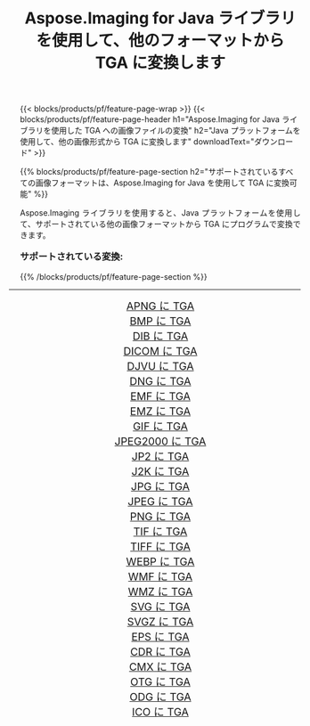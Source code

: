 ﻿---
title: Aspose.Imaging for Java ライブラリを使用して、他のフォーマットから TGA に変換します 
weight: 3920
url: /ja/java/conversion/to/tga/ 
lang: ja
langdirlevel: 2
locales: zh-hans,ja,it,ru,de,es,fr,nl,id,lt,pl,pt,vi,tr,ko,zh-hant,ar,hi,th,sv,cs,uk,he
description: Aspose.Imaging を使用すると、Java を使用して他のフォーマットから TGA に変換できます。
---

{{< blocks/products/pf/feature-page-wrap >}}
{{< blocks/products/pf/feature-page-header h1="Aspose.Imaging for Java ライブラリを使用した TGA への画像ファイルの変換" h2="Java プラットフォームを使用して、他の画像形式から TGA に変換します" downloadText="ダウンロード" >}}


{{% blocks/products/pf/feature-page-section  h2="サポートされているすべての画像フォーマットは、Aspose.Imaging for Java を使用して TGA に変換可能" %}}
<p align=justify>Aspose.Imaging ライブラリを使用すると、Java プラットフォームを使用して、サポートされている他の画像フォーマットから TGA にプログラムで変換できます。</p>
<h3 style="margin-top:16px;">
サポートされている変換:
</h3>
{{% /blocks/products/pf/feature-page-section %}}
<div class="container-fluid productfamilypage bg-gray">
    <div class="convertypes bg-gray agp-content section">
        <div class="container">
		<hr style="margin-left:-20px;"/>
		<div class="row other-converters" style="gap: 10px;font-size: 19px;text-align:center;">
		    <div class='col-md-3 other-converter remove-lp remove-rp'><a href="/imaging/ja/java/conversion/apng-to-tga/" style="padding:15px;">APNG に TGA</a></div>
<div class='col-md-3 other-converter remove-lp remove-rp'><a href="/imaging/ja/java/conversion/bmp-to-tga/" style="padding:15px;">BMP に TGA</a></div>
<div class='col-md-3 other-converter remove-lp remove-rp'><a href="/imaging/ja/java/conversion/dib-to-tga/" style="padding:15px;">DIB に TGA</a></div>
<div class='col-md-3 other-converter remove-lp remove-rp'><a href="/imaging/ja/java/conversion/dicom-to-tga/" style="padding:15px;">DICOM に TGA</a></div>
<div class='col-md-3 other-converter remove-lp remove-rp'><a href="/imaging/ja/java/conversion/djvu-to-tga/" style="padding:15px;">DJVU に TGA</a></div>
<div class='col-md-3 other-converter remove-lp remove-rp'><a href="/imaging/ja/java/conversion/dng-to-tga/" style="padding:15px;">DNG に TGA</a></div>
<div class='col-md-3 other-converter remove-lp remove-rp'><a href="/imaging/ja/java/conversion/emf-to-tga/" style="padding:15px;">EMF に TGA</a></div>
<div class='col-md-3 other-converter remove-lp remove-rp'><a href="/imaging/ja/java/conversion/emz-to-tga/" style="padding:15px;">EMZ に TGA</a></div>
<div class='col-md-3 other-converter remove-lp remove-rp'><a href="/imaging/ja/java/conversion/gif-to-tga/" style="padding:15px;">GIF に TGA</a></div>
<div class='col-md-3 other-converter remove-lp remove-rp'><a href="/imaging/ja/java/conversion/jpeg2000-to-tga/" style="padding:15px;">JPEG2000 に TGA</a></div>
<div class='col-md-3 other-converter remove-lp remove-rp'><a href="/imaging/ja/java/conversion/jp2-to-tga/" style="padding:15px;">JP2 に TGA</a></div>
<div class='col-md-3 other-converter remove-lp remove-rp'><a href="/imaging/ja/java/conversion/j2k-to-tga/" style="padding:15px;">J2K に TGA</a></div>
<div class='col-md-3 other-converter remove-lp remove-rp'><a href="/imaging/ja/java/conversion/jpg-to-tga/" style="padding:15px;">JPG に TGA</a></div>
<div class='col-md-3 other-converter remove-lp remove-rp'><a href="/imaging/ja/java/conversion/jpeg-to-tga/" style="padding:15px;">JPEG に TGA</a></div>
<div class='col-md-3 other-converter remove-lp remove-rp'><a href="/imaging/ja/java/conversion/png-to-tga/" style="padding:15px;">PNG に TGA</a></div>
<div class='col-md-3 other-converter remove-lp remove-rp'><a href="/imaging/ja/java/conversion/tif-to-tga/" style="padding:15px;">TIF に TGA</a></div>
<div class='col-md-3 other-converter remove-lp remove-rp'><a href="/imaging/ja/java/conversion/tiff-to-tga/" style="padding:15px;">TIFF に TGA</a></div>
<div class='col-md-3 other-converter remove-lp remove-rp'><a href="/imaging/ja/java/conversion/webp-to-tga/" style="padding:15px;">WEBP に TGA</a></div>
<div class='col-md-3 other-converter remove-lp remove-rp'><a href="/imaging/ja/java/conversion/wmf-to-tga/" style="padding:15px;">WMF に TGA</a></div>
<div class='col-md-3 other-converter remove-lp remove-rp'><a href="/imaging/ja/java/conversion/wmz-to-tga/" style="padding:15px;">WMZ に TGA</a></div>
<div class='col-md-3 other-converter remove-lp remove-rp'><a href="/imaging/ja/java/conversion/svg-to-tga/" style="padding:15px;">SVG に TGA</a></div>
<div class='col-md-3 other-converter remove-lp remove-rp'><a href="/imaging/ja/java/conversion/svgz-to-tga/" style="padding:15px;">SVGZ に TGA</a></div>
<div class='col-md-3 other-converter remove-lp remove-rp'><a href="/imaging/ja/java/conversion/eps-to-tga/" style="padding:15px;">EPS に TGA</a></div>
<div class='col-md-3 other-converter remove-lp remove-rp'><a href="/imaging/ja/java/conversion/cdr-to-tga/" style="padding:15px;">CDR に TGA</a></div>
<div class='col-md-3 other-converter remove-lp remove-rp'><a href="/imaging/ja/java/conversion/cmx-to-tga/" style="padding:15px;">CMX に TGA</a></div>
<div class='col-md-3 other-converter remove-lp remove-rp'><a href="/imaging/ja/java/conversion/otg-to-tga/" style="padding:15px;">OTG に TGA</a></div>
<div class='col-md-3 other-converter remove-lp remove-rp'><a href="/imaging/ja/java/conversion/odg-to-tga/" style="padding:15px;">ODG に TGA</a></div>
<div class='col-md-3 other-converter remove-lp remove-rp'><a href="/imaging/ja/java/conversion/ico-to-tga/" style="padding:15px;">ICO に TGA</a></div>
                </div>
        </div>
    </div>
</div>
<br/>

